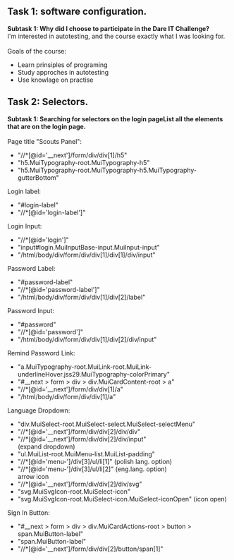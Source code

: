 ## Task 1: software configuration.
__Subtask 1: Why did I choose to participate in the Dare IT Challenge?__\
I'm interested in autotesting, and the course exactly what I was looking for.\
\
Goals of the course:
- Learn prinsiples of programing 
- Study approches in autotesting
- Use knowlage on practise
## Task 2: Selectors.
__Subtask 1: Searching for selectors on the login pageList all the elements that are on the login page.__\
\
Page title "Scouts Panel":
- "//*[@id='__next']/form/div/div[1]/h5"
- "h5.MuiTypography-root.MuiTypography-h5"
- "h5.MuiTypography-root.MuiTypography-h5.MuiTypography-gutterBottom"

Login label:
- "#login-label"
- "//*[@id='login-label']"

Login Input:
- "//*[@id='login']"
- "input#login.MuiInputBase-input.MuiInput-input"
- "/html/body/div/form/div/div[1]/div[1]/div/input"

Password Label:
- "#password-label"
- "//*[@id='password-label']"
- "/html/body/div/form/div/div[1]/div[2]/label"

Password Input:
- "#password"
- "//*[@id='password']"
- "/html/body/div/form/div/div[1]/div[2]/div/input"

Remind Password Link:
- "a.MuiTypography-root.MuiLink-root.MuiLink-underlineHover.jss29.MuiTypography-colorPrimary"
- "#__next > form > div > div.MuiCardContent-root > a"
- "//*[@id='__next']/form/div/div[1]/a"
- "/html/body/div/form/div/div[1]/a"

Language Dropdown:
- "div.MuiSelect-root.MuiSelect-select.MuiSelect-selectMenu"
- "//*[@id='__next']/form/div/div[2]/div/div"
- "//*[@id='__next']/form/div/div[2]/div/input" \
(expand dropdown)
- "ul.MuiList-root.MuiMenu-list.MuiList-padding"
- "//*[@id='menu-']/div[3]/ul/li[1]" (polish lang. option)
- "//*[@id='menu-']/div[3]/ul/li[2]" (eng.lang. option) \
arrow icon
- "//*[@id='__next']/form/div/div[2]/div/svg"
- "svg.MuiSvgIcon-root.MuiSelect-icon"
- "svg.MuiSvgIcon-root.MuiSelect-icon.MuiSelect-iconOpen" (icon open)

Sign In Button:
- "#__next > form > div > div.MuiCardActions-root > button > span.MuiButton-label"
- "span.MuiButton-label"
- "//*[@id='__next']/form/div/div[2]/button/span[1]"